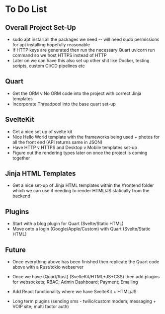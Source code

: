 # To Do List

## Overall Project Set-Up
* sudo apt install all the packages we need -- will need sudo permissions for apt installing hopefully reasonable
* If HTTP keys are generated then run the necessary Quart uvicorn run command so we host HTTPS instead of HTTP
* Later on we can have this also set up other shit like Docker, testing scripts, custom CI/CD pipelines etc

## Quart
* Get the ORM v No ORM code into the project with correct Jinja templates
* Incorporate Threadpool into the base quart set-up

## SvelteKit
* Get a nice set up of svelte kit 
* Nice Hello World template with the frameworks being used + photos for all the front end (API returns same in JSON)
* Have HTTP v HTTPS and Desktop v Mobile templates set-up
* Figure out the rendering types later on once the project is coming together

## Jinja HTML Templates
* Get a nice set-up of Jinja HTML templates within the /frontend folder which we can use if needing to render HTML/JS statically from the backend

## Plugins
* Start with a blog plugin for Quart (Svelte/Static HTML)
* Move onto a login (Google/Apple/Custom) with Quart (Svelte/Static HTML)

## Future
* Once everything above has been finished then replicate the Quart code above with a Rust/tokio webserver
* Once we have (Quart/Rust) (SvelteKit/HTML+JS+CSS) then add plugins for websockets; RBAC; Admin Dashboard; Payment; Emailing

* Add React functionality where we have SvelteKit + HTML/JS
* Long term plugins (sending sms - twilio/custom modem; messaging + VOIP site; multi factor auth)